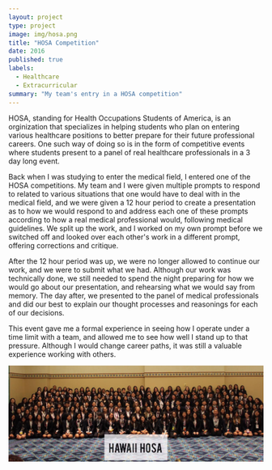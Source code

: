 ```yaml
---
layout: project
type: project
image: img/hosa.png
title: "HOSA Competition"
date: 2016
published: true
labels:
  - Healthcare
  - Extracurricular
summary: "My team's entry in a HOSA competition"
---
```


HOSA, standing for Health Occupations Students of America, is an orginization that specializes in helping students who plan on entering various healthcare positions to better prepare for their future professional careers. One such way of doing so is in the form of competitive events where students present to a panel of real healthcare professionals in a 3 day long event.

Back when I was studying to enter the medical field, I entered one of the HOSA competitions. My team and I were given multiple prompts to respond to related to various situations that one would have to deal with in the medical field, and we were given a 12 hour period to create a presentation as to how we would respond to and address each one of these prompts according to how a real medical professional would, following medical guidelines. We split up the work, and I worked on my own prompt before we switched off and looked over each other's work in a different prompt, offering corrections and critique. 

After the 12 hour period was up, we were no longer allowed to continue our work, and we were to submit what we had. Although our work was technically done, we still needed to spend the night preparing for how we would go about our presentation, and rehearsing what we would say from memory. The day after, we presented to the panel of medical professionals and did our best to explain our thought processes and reasonings for each of our decisions. 

This event gave me a formal experience in seeing how I operate under a time limit with a team, and allowed me to see how well I stand up to that pressure. Although I would change career paths, it was still a valuable experience working with others.

<img class="img-fluid" src="../img/hosapeople.png">
